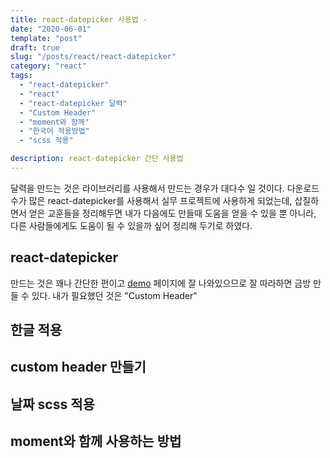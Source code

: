 ```yaml
---
title: react-datepicker 사용법 -
date: "2020-06-01"
template: "post"
draft: true
slug: "/posts/react/react-datepicker"
category: "react"
tags:
  - "react-datepicker"
  - "react"
  - "react-datepicker 달력"
  - "Custom Header"
  - "moment와 함께"
  - "한국어 적용방법"
  - "scss 적용"

description: react-datepicker 간단 사용법
---
```


달력을 만드는 것은 라이브러리를 사용해서 만드는 경우가 대다수 일 것이다. 다운로드 수가 많은 react-datepicker를 사용해서 실무 프로젝트에 사용하게 되었는데,
삽질하면서 얻은 교훈들을 정리해두면 내가 다음에도 만들때 도움을 얻을 수 있을 뿐 아니라, 다른 사람들에게도 도움이 될 수 있을까 싶어 정리해 두기로 하였다.

## react-datepicker

만드는 것은 꽤나 간단한 편이고 [demo](https://reactdatepicker.com/) 페이지에 잘 나와있으므로 잘 따라하면 금방 만들 수 있다.
내가 필요했던 것은 "Custom Header"

## 한글 적용

## custom header 만들기

## 날짜 scss 적용

## moment와 함께 사용하는 방법
